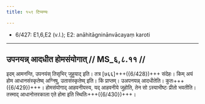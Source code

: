 ```yaml
---
title: १५९ टिप्पण्यः

---
```

- 6/427: E1,6,E2 (v.l.); E2: anāhitāgninānvācayaṃ karoti

____________________________________________


## उपनयन्न् आदधीत होमसंयोगात् // MS_६,८.११ //

इदम् आमनन्ति, उपनयंस् तिसृभिर् जुहुयाद् इति। तत्र [७६६]+++({6/428})+++ संदेहः। किम् अयं होम आधानसंस्कृतेष्व् अग्निषु, उतासंस्कृतेष्व् इति। किं प्राप्तम्। उअपनयन्न् आदधीतेति। कुतः+++({6/429})+++। होमसंयोगाद् आहवनीयस्य, यद् आहवनीये जुहोति, तेन सो ऽस्याभीष्टः प्रीतो भवतीति। तस्माद् आधानोत्तरकाला एते होमा इति स्थितिः+++({6/430})+++।
